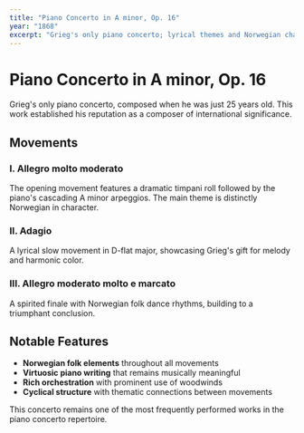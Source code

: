 ```yaml
---
title: "Piano Concerto in A minor, Op. 16"
year: "1868"
excerpt: "Grieg's only piano concerto; lyrical themes and Norwegian character with virtuosic writing."
---
```


# Piano Concerto in A minor, Op. 16

Grieg's only piano concerto, composed when he was just 25 years old. This work established his reputation as a composer of international significance.

## Movements

### I. Allegro molto moderato
The opening movement features a dramatic timpani roll followed by the piano's cascading A minor arpeggios. The main theme is distinctly Norwegian in character.

### II. Adagio
A lyrical slow movement in D-flat major, showcasing Grieg's gift for melody and harmonic color.

### III. Allegro moderato molto e marcato
A spirited finale with Norwegian folk dance rhythms, building to a triumphant conclusion.

## Notable Features

- **Norwegian folk elements** throughout all movements
- **Virtuosic piano writing** that remains musically meaningful
- **Rich orchestration** with prominent use of woodwinds
- **Cyclical structure** with thematic connections between movements

This concerto remains one of the most frequently performed works in the piano concerto repertoire.
